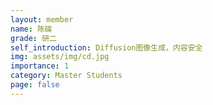 ```yaml
---
layout: member
name: 陈碟
grade: 研二
self_introduction: Diffusion图像生成，内容安全
img: assets/img/cd.jpg
importance: 1
category: Master Students
page: false
---
```


